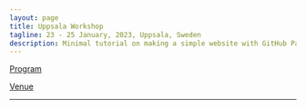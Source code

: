 ```yaml
---
layout: page
title: Uppsala Workshop
tagline: 23 - 25 January, 2023, Uppsala, Sweden
description: Minimal tutorial on making a simple website with GitHub Pages
---
```


[Program](pages/program.html)

[Venue](pages/venue.html)

---